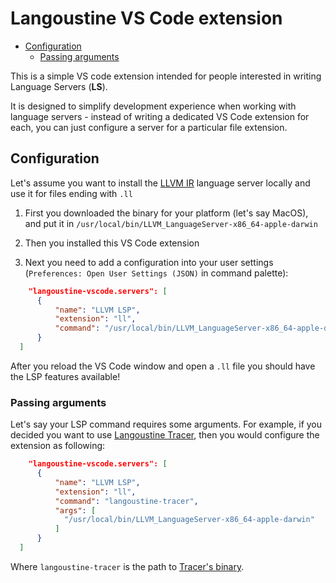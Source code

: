 # Langoustine VS Code extension

<!--toc:start-->
- [Configuration](#configuration)
  - [Passing arguments](#passing-arguments)
<!--toc:end-->

This is a simple VS code extension intended for people interested in writing Language Servers (**LS**).

It is designed to simplify development experience when working with language servers - instead of 
writing a dedicated VS Code extension for each, you can just configure a server for a particular file extension.

## Configuration

Let's assume you want to install the [LLVM IR](https://github.com/indoorvivants/llvm-ir-lsp) language server locally
and use it for files ending with `.ll`

1. First you downloaded the  binary for your platform (let's say MacOS), and 
   put it in `/usr/local/bin/LLVM_LanguageServer-x86_64-apple-darwin`

2. Then you installed this VS Code extension

3. Next you need to add a configuration into your user settings (`Preferences: Open User Settings (JSON)` in command palette):

  ```json
      "langoustine-vscode.servers": [
        {
            "name": "LLVM LSP",
            "extension": "ll",
            "command": "/usr/local/bin/LLVM_LanguageServer-x86_64-apple-darwin"
        }
    ]
  ```

After you reload the VS Code window and open a `.ll` file you should have the LSP features available!

### Passing arguments

Let's say your LSP command requires some arguments. 
For example, if you decided you want to use [Langoustine Tracer](https://neandertech.github.io/langoustine/tracer.html), then you would configure the extension as following:


  ```json
      "langoustine-vscode.servers": [
        {
            "name": "LLVM LSP",
            "extension": "ll",
            "command": "langoustine-tracer",
            "args": [
              "/usr/local/bin/LLVM_LanguageServer-x86_64-apple-darwin"
            ]
        }
    ]
  ```

Where `langoustine-tracer` is the path to [Tracer's binary](https://neandertech.github.io/langoustine/tracer.html#packaging-with-coursier).
